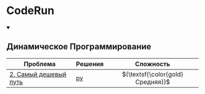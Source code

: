 # CodeRun

<!--
<details open>
<summary><h2>Array</h2></summary>

| Problem                                                                                                                    | Solutions              |              Level              |
| -------------------------------------------------------------------------------------------------------------------------- | ---------------------- | :-----------------------------: |
| [849. Maximize Distance to Closest Person](https://leetcode.com/problems/maximize-distance-to-closest-person/description/) | [py](./python/0849.py) | ${\textsf{\color{gold}Medium}}$ |

</details>
-->

<!--
<details open>
<summary><h2>Two pointers</h2></summary>

| Problem                                                                                    | Solutions              |                Level                |
| ------------------------------------------------------------------------------------------ | ---------------------- | :---------------------------------: |
| [125. Valid Palindrome](https://leetcode.com/problems/valid-palindrome/description/)       | [py](./python/0125.py) | ${\textsf{\color{lightgreen}Easy}}$ |
| [680. Valid Palindrome II](https://leetcode.com/problems/valid-palindrome-ii/description/) | [py](./python/0680.py) | ${\textsf{\color{lightgreen}Easy}}$ |


</details>
-->

<!--
<details open>
<summary><h2>Sliding Window</h2></summary>

| Problem                                                                                                                                        | Solutions              |              Level              |
| ---------------------------------------------------------------------------------------------------------------------------------------------- | ---------------------- | :-----------------------------: |
| [3. Longest Substring Without Repeating Characters](https://leetcode.com/problems/longest-substring-without-repeating-characters/description/) | [py](./python/0003.py) | ${\textsf{\color{gold}Medium}}$ |
| [209. Minimum Size Subarray Sum](https://leetcode.com/problems/minimum-size-subarray-sum/description/)                                         | [py](./python/0209.py) | ${\textsf{\color{gold}Medium}}$ |


</details>
-->

<!--
<details open>
<summary><h2>Matrix</h2></summary>

| Problem                                                                       | Solutions              |              Level              |
| ----------------------------------------------------------------------------- | ---------------------- | :-----------------------------: |
| [54. Spiral Matrix](https://leetcode.com/problems/spiral-matrix/description/) | [py](./python/0054.py) | ${\textsf{\color{gold}Medium}}$ |


</details>
-->

<!--
<details open>
<summary><h2>Hashmap</h2></summary>


| Problem                                                                                                                  | Solutions              |                Level                |
| ------------------------------------------------------------------------------------------------------------------------ | ---------------------- | :---------------------------------: |
| [387. First Unique Character in a String](https://leetcode.com/problems/first-unique-character-in-a-string/description/) | [py](./python/0387.py) | ${\textsf{\color{lightgreen}Easy}}$ |


</details>
-->

<!--
<details open>
<summary><h2>Linked List</h2></summary>

<!-- Linked List start

| Problem                                                                                                              | Solutions              |                Level                |
| -------------------------------------------------------------------------------------------------------------------- | ---------------------- | :---------------------------------: |
| [160. Intersection of Two Linked Lists](https://leetcode.com/problems/intersection-of-two-linked-lists/description/) | [py](./python/0160.py) | ${\textsf{\color{lightgreen}Easy}}$ |
| [206. Reverse Linked List](https://leetcode.com/problems/reverse-linked-list/description/)                           | [py](./python/0206.py) | ${\textsf{\color{lightgreen}Easy}}$ |
| [237. Delete Node in a Linked List](https://leetcode.com/problems/delete-node-in-a-linked-list/description/)         | [py](./python/0237.py) |   ${\textsf{\color{gold}Medium}}$   |

<!-- Linked List end

</details>
-->

<!--
<details open>
<summary><h2>Binary Tree</h2></summary>

<!-- Binary Tree start

| Problem                                                                                                                            | Solutions              |                Level                |
| ---------------------------------------------------------------------------------------------------------------------------------- | ---------------------- | :---------------------------------: |
| [94. Binary Tree Inorder Traversal](https://leetcode.com/problems/binary-tree-inorder-traversal/description/)                      | [py](./python/0094.py) | ${\textsf{\color{lightgreen}Easy}}$ |
| [236. Lowest Common Ancestor of a Binary Tree](https://leetcode.com/problems/lowest-common-ancestor-of-a-binary-tree/description/) | [py](./python/0236.py) |   ${\textsf{\color{gold}Medium}}$   |

<!-- Binary Tree end
</details>
-->

<!--
<details open>
<summary><h2>Binary Search Tree</h2></summary>

<!-- Binary Search Tree start

| Problem                                                                                                   | Solutions              |              Level              |
| --------------------------------------------------------------------------------------------------------- | ---------------------- | :-----------------------------: |
| [98. Validate Binary Search Tree](https://leetcode.com/problems/validate-binary-search-tree/description/) | [py](./python/0098.py) | ${\textsf{\color{gold}Medium}}$ |

<!-- Binary Search Tree end

</details>
-->

<!--
<details open>
<summary><h2>Math</h2></summary>

<!-- Math start

| Problem                                                                          | Solutions              |                Level                |
| -------------------------------------------------------------------------------- | ---------------------- | :---------------------------------: |
| [326. Power of Three](https://leetcode.com/problems/power-of-three/description/) | [py](./python/0326.py) | ${\textsf{\color{lightgreen}Easy}}$ |

<!-- Math end

</details>
-->

<details open>
<summary><h2>Динамическое Программирование</h2></summary>

<!-- Dynamic Programming start -->

| Проблема                                                                            | Решения                |            Сложность             |
| ----------------------------------------------------------------------------------- | ---------------------- | :------------------------------: |
| [2. Самый дешевый путь](https://coderun.yandex.ru/problem/cheapest-way/description) | [py](./python/0002.py) | ${\textsf{\color{gold}Средняя}}$ |

<!-- Dynamic Programming end -->

</details>

<!--
<details open>
<summary><h2>SQL</h2></summary>

<!-- SQL start

<details open>
<summary><code>select</code></summary>
<br>

| Problem                                                                                                             | Solutions                    |                Level                |
| ------------------------------------------------------------------------------------------------------------------- | ---------------------------- | :---------------------------------: |
| [1757. Recyclable and Low Fat Products](https://leetcode.com/problems/recyclable-and-low-fat-products/description/) | [PostgreSQL](./sql/1757.sql) | ${\textsf{\color{lightgreen}Easy}}$ |
| [584. Find Customer Referee](https://leetcode.com/problems/find-customer-referee/description/)                      | [PostgreSQL](./sql/0584.sql) | ${\textsf{\color{lightgreen}Easy}}$ |
| [595. Big Countries](https://leetcode.com/problems/big-countries/description/)                                      | [PostgreSQL](./sql/0595.sql) | ${\textsf{\color{lightgreen}Easy}}$ |
| [1148. Article Views I](https://leetcode.com/problems/article-views-i/description/)                                 | [PostgreSQL](./sql/1148.sql) | ${\textsf{\color{lightgreen}Easy}}$ |
| [1683. Invalid Tweets](https://leetcode.com/problems/invalid-tweets/description/)                                   | [PostgreSQL](./sql/1683.sql) | ${\textsf{\color{lightgreen}Easy}}$ |

</details>

<details open>
<summary><code>basic joins</code></summary>
<br>

| Problem                                                                                                                                                            | Solutions                    |                Level                |
| ------------------------------------------------------------------------------------------------------------------------------------------------------------------ | ---------------------------- | :---------------------------------: |
| [1378. Replace Employee ID With The Unique Identifier](https://leetcode.com/problems/replace-employee-id-with-the-unique-identifier/description/)                  | [PostgreSQL](./sql/1378.sql) | ${\textsf{\color{lightgreen}Easy}}$ |
| [1068. Product Sales Analysis I](https://leetcode.com/problems/product-sales-analysis-i/description/)                                                              | [PostgreSQL](./sql/1068.sql) | ${\textsf{\color{lightgreen}Easy}}$ |
| [1581. Customer Who Visited but Did Not Make Any Transactions](https://leetcode.com/problems/customer-who-visited-but-did-not-make-any-transactions/description/?) | [PostgreSQL](./sql/1581.sql) | ${\textsf{\color{lightgreen}Easy}}$ |
| [197. Rising Temperature](https://leetcode.com/problems/rising-temperature/description/)                                                                           | [PostgreSQL](./sql/0197.sql) | ${\textsf{\color{lightgreen}Easy}}$ |

<!-- | []()                                                                                                       | []()                                                                 | ${\textsf{\color{lightgreen}Easy}}$ |
| []()                                                                                                       | []()                                                                 | ${\textsf{\color{lightgreen}Easy}}$ |
| []()                                                                                                       | []()                                                                 | ${\textsf{\color{lightgreen}Easy}}$ | -->

</details>

<!-- SQL end

</details>
-->
